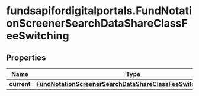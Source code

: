 # fundsapifordigitalportals.FundNotationScreenerSearchDataShareClassFeeSwitching

## Properties

Name | Type | Description | Notes
------------ | ------------- | ------------- | -------------
**current** | [**FundNotationScreenerSearchDataShareClassFeeSwitchingCurrent**](FundNotationScreenerSearchDataShareClassFeeSwitchingCurrent.md) |  | [optional] 


